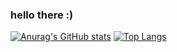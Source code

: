 ### hello there :)

<!--
**steveruu/steveruu** is a ✨ _special_ ✨ repository because its `README.md` (this file) appears on your GitHub profile.


- 🔭 I’m currently working on nothing...
- 🌱 I’m currently studying in school...
- ⚡ Fun fact: ...
-->

[![Anurag's GitHub stats](https://github-readme-stats.vercel.app/api?username=steveruu)](https://github.com/anuraghazra/github-readme-stats)
[![Top Langs](https://github-readme-stats.vercel.app/api/top-langs/?username=anuraghazra&layout=compact)](https://github.com/anuraghazra/github-readme-stats)
